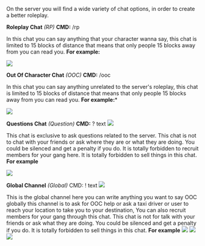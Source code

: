 On the server you will find a wide variety of chat options, in order to create a better roleplay.

**Roleplay Chat** _(RP)_
**CMD:** /rp

In this chat you can say anything that your character wanna say, this chat is limited to 15 blocks of distance that means that only people 15 blocks away from you can read you.
**For example:**

![](https://i.gyazo.com/d5c5a287701086723eeb95498b267e72.png)

**Out Of Character Chat** _(OOC)_
**CMD:** /ooc

In this chat you can say anything unrelated to the server's roleplay, this chat is limited to 15 blocks of distance that means that only people 15 blocks away from you can read you.
**For example:***

 ![](https://i.gyazo.com/1b6126a98d417f8c43a1ea83a70fa60a.png)

**Questions Chat** _(Question)_
**CMD:** ? text
![](https://i.gyazo.com/f9662b23550858992ceb1f63fa74d431.png)

This chat is exclusive to ask questions related to the server.
This chat is not to chat with your friends or ask where they are or what they are doing. You could be silenced and get a penalty if you do.
It is totally forbidden to recruit members for your gang here.
It is totally forbidden to sell things in this chat.
**For example**

![](https://i.gyazo.com/692736c2a07a9fb23e0c76c91ee2811a.png)

**Global Channel** _(Global)_
CMD: ! text
![](https://i.gyazo.com/95bc981b7b547d753e34bb4ac7098616.png)

This is the global channel here you can write anything you want to say OOC globally this channel is to ask for OOC help or ask a taxi driver or user to reach your location to take you to your destination, You can also recruit members for your gang through this chat.
This chat is not for talk with your friends or ask what they are doing. You could be silenced and get a penalty if you do.
It is totally forbidden to sell things in this chat.
**For example**
![](https://gyazo.com/3d3cee87b295931e37c19c78e2018812)
![](https://i.gyazo.com/c1195f8648a23b5746d541204584c74d.png)
![](https://i.gyazo.com/61ef79a3c235eb0735675f165a81a88e.png)